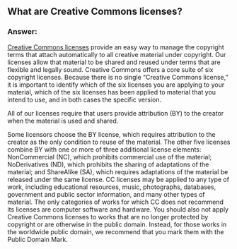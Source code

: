 ## What are Creative Commons licenses?
### Answer:
[Creative Commons licenses](https://creativecommons.org/licenses) provide an easy way to manage the copyright terms that attach automatically to all creative material under copyright. Our licenses allow that material to be shared and reused under terms that are flexible and legally sound. Creative Commons offers a core suite of six copyright licenses. Because there is no single “Creative Commons license,” it is important to identify which of the six licenses you are applying to your material, which of the six licenses has been applied to material that you intend to use, and in both cases the specific version.

All of our licenses require that users provide attribution (BY) to the creator when the material is used and shared. 

Some licensors choose the BY license, which requires attribution to the creator as the only condition to reuse of the material. The other five licenses combine BY with one or more of three additional license elements: NonCommercial (NC), which prohibits commercial use of the material; NoDerivatives (ND), which prohibits the sharing of adaptations of the material; and ShareAlike (SA), which requires adaptations of the material be released under the same license.
CC licenses may be applied to any type of work, including educational resources, music, photographs, databases, government and public sector information, and many other types of material. The only categories of works for which CC does not recommend its licenses are computer software and hardware. You should also not apply Creative Commons licenses to works that are no longer protected by copyright or are otherwise in the public domain. Instead, for those works in the worldwide public domain, we recommend that you mark them with the Public Domain Mark.
